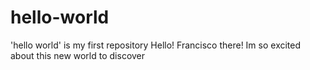 # hello-world
'hello world' is my first repository 
Hello! Francisco there! Im so excited about this new world to discover 
